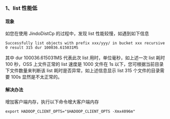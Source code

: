 ### 1、list 性能低
#### 现象
如您在使用 JindoDistCp 的过程中，发现 list 性能较慢，如遇到如下信息
```
Successfully list objects with prefix xxx/yyy/ in bucket xxx recursive 0 result 315 dur 100036.615031MS
```
其中 dur 100036.615031MS 代表此次 list 用时，单位毫秒，如上述一次 list 耗时 100 秒，OSS 上文件正常的 list 速度是 1000 文件在 1s 以下，您可根据当前目录下文件数量来判断该 list 耗时是否异常，如上述信息显示 list 315 个文件的目录需要 100s 显然是不太正常的。
#### 解决办法
增加客户端内存，执行以下命令增大客户端内存
```
export HADOOP_CLIENT_OPTS="$HADOOP_CLIENT_OPTS -Xmx4096m"
```

